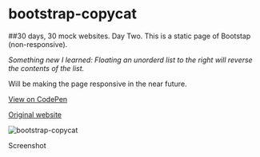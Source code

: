 # bootstrap-copycat

##30 days, 30 mock websites. Day Two.
This is a static page of Bootstap (non-responsive). 

*Something new I learned: Floating an unorderd list to the right will reverse the contents of the list.*

Will be making the page responsive in the near future.

[View on CodePen](http://codepen.io/morgan-ashley/pen/NAjEqp)

[Original website](http://getbootstrap.com/)


![bootstrap-copycat](https://cloud.githubusercontent.com/assets/6165320/16535098/8e1ffd34-3f99-11e6-865a-02b5eae09399.png)


Screenshot
